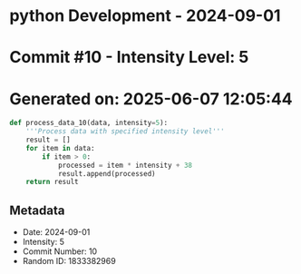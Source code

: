 ﻿# python Development - 2024-09-01
# Commit #10 - Intensity Level: 5
# Generated on: 2025-06-07 12:05:44
```python
def process_data_10(data, intensity=5):
    '''Process data with specified intensity level'''
    result = []
    for item in data:
        if item > 0:
            processed = item * intensity + 38
            result.append(processed)
    return result
```
## Metadata
- Date: 2024-09-01
- Intensity: 5
- Commit Number: 10
- Random ID: 1833382969
